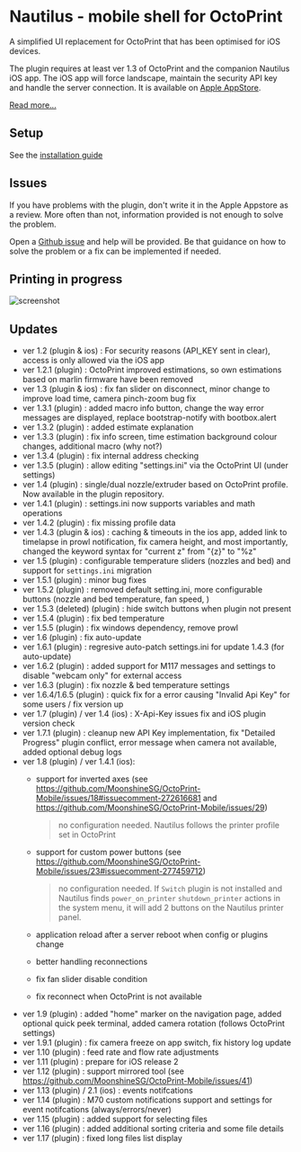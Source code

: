 # Nautilus - mobile shell for OctoPrint


A simplified UI replacement for OctoPrint that has been optimised for iOS devices. 

The plugin requires at least ver 1.3 of OctoPrint and the companion Nautilus iOS app. The iOS app will force landscape, maintain the security API key and handle the server connection. It is available on [Apple AppStore](https://itunes.apple.com/us/app/id1125992543). 

[Read more...](https://github.com/MoonshineSG/OctoPrint-Mobile/wiki)

## Setup

See the [installation guide](https://github.com/MoonshineSG/OctoPrint-Mobile/wiki/Install)

## Issues

If you have problems with the plugin, don't write it in the Apple Appstore as a review. More often than not, information provided is not enough to solve the problem. 

Open a [Github issue](https://github.com/MoonshineSG/OctoPrint-Mobile/issues/new) and help will be provided. Be that guidance on how to solve the problem or a fix can be implemented if needed.

## Printing in progress

![screenshot](https://moonshinesg.github.io/images/nautilus/printing.gif)


## Updates
 
 - ver 1.2  (plugin & ios) : For security reasons (API_KEY sent in clear), access is only allowed via the iOS app
 - ver 1.2.1 (plugin) : OctoPrint improved estimations, so own estimations based on marlin firmware have been removed
 - ver 1.3 (plugin & ios) : fix fan slider on disconnect, minor change to improve load time, camera pinch-zoom bug fix
 - ver 1.3.1 (plugin) : added macro info button, change the  way error messages are displayed, replace bootstrap-notify with bootbox.alert
 - ver 1.3.2 (plugin) : added estimate explanation
 - ver 1.3.3 (plugin) : fix info screen, time estimation background colour changes, additional macro (why not?)
 - ver 1.3.4 (plugin) : fix internal address checking
 - ver 1.3.5 (plugin) : allow editing "settings.ini" via the OctoPrint UI (under settings)
 - ver 1.4   (plugin) : single/dual nozzle/extruder based on OctoPrint profile. Now available in the plugin repository.
 - ver 1.4.1 (plugin) : settings.ini now supports variables and math operations
 - ver 1.4.2 (plugin) : fix missing profile data
 - ver 1.4.3 (plugin & ios) : caching & timeouts in the ios app, added link to timelapse in prowl notification, fix camera height, and most importantly, changed the keyword syntax for "current z" from "{z}" to "%z" 
 - ver 1.5   (plugin) : configurable temperature sliders (nozzles and bed) and support for `settings.ini` migration
 - ver 1.5.1 (plugin) : minor bug fixes
 - ver 1.5.2 (plugin) : removed default setting.ini, more configurable buttons (nozzle and bed temperature, fan speed, )
 - ver 1.5.3 (deleted) (plugin) : hide switch buttons when plugin not present
 - ver 1.5.4 (plugin) : fix bed temperature 
 - ver 1.5.5 (plugin) : fix windows dependency, remove prowl
 - ver 1.6   (plugin) : fix auto-update
 - ver 1.6.1 (plugin) : regresive auto-patch settings.ini for update 1.4.3 (for auto-update)
 - ver 1.6.2 (plugin) : added support for M117 messages and settings to disable "webcam only" for external access
 - ver 1.6.3 (plugin) : fix nozzle & bed temperature settings
 - ver 1.6.4/1.6.5 (plugin) : quick fix for a error causing "Invalid Api Key" for some users  / fix version up 
 - ver 1.7 (plugin) / ver 1.4 (ios) : X-Api-Key issues fix and iOS plugin version check
 - ver 1.7.1 (plugin) : cleanup new API Key implementation, fix "Detailed Progress" plugin conflict, error message when camera not available, added optional debug logs
 - ver 1.8 (plugin) / ver 1.4.1 (ios): 
	- support for inverted axes (see https://github.com/MoonshineSG/OctoPrint-Mobile/issues/18#issuecomment-272616681 and https://github.com/MoonshineSG/OctoPrint-Mobile/issues/29)
	
		> no configuration needed. Nautilus follows the printer profile set in OctoPrint
	
	- support for custom power buttons (see https://github.com/MoonshineSG/OctoPrint-Mobile/issues/23#issuecomment-277459712)
	
		> no configuration needed. If `Switch` plugin is not installed and Nautilus finds `power_on_printer` `shutdown_printer` actions in the system menu, it will add 2 buttons on the Nautilus printer panel. 
	
	- application reload after a server reboot when config or plugins change
	- better handling reconnections
	- fix fan slider disable condition
	- fix reconnect when OctoPrint is not available
 - ver 1.9 (plugin) : added "home" marker on the navigation page, added optional quick peek terminal, added camera rotation (follows OctoPrint settings)
 - ver 1.9.1 (plugin) : fix camera freeze on app switch, fix history log update
 - ver 1.10 (plugin) : feed rate and flow rate adjustments 
 - ver 1.11 (plugin) : prepare for iOS release 2
 - ver 1.12 (plugin) : support mirrored tool (see https://github.com/MoonshineSG/OctoPrint-Mobile/issues/41)
 - ver 1.13 (plugin) / 2.1 (ios) : events notifcations
 - ver 1.14 (plugin) : M70 custom notifications support and settings for event notifcations (always/errors/never)
 - ver 1.15 (plugin) : added support for selecting files
 - ver 1.16 (plugin) : added additional sorting criteria and some file details
 - ver 1.17 (plugin) : fixed long files list display